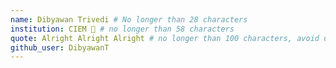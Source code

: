 ```yaml
---
name: Dibyawan Trivedi # No longer than 28 characters
institution: CIEM 🚩 # no longer than 58 characters
quote: Alright Alright Alright # no longer than 100 characters, avoid using quotes(") to guarantee the format remains the same.
github_user: DibyawanT
---
```

